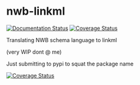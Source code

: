 # nwb-linkml

[![Documentation Status](https://readthedocs.org/projects/nwb-linkml/badge/?version=latest)](https://nwb-linkml.readthedocs.io/en/latest/?badge=latest)
[![Coverage Status](https://coveralls.io/repos/github/p2p-ld/nwb-linkml/badge.svg)](https://coveralls.io/github/p2p-ld/nwb-linkml)

Translating NWB schema language to linkml

(very WIP dont @ me)

Just submitting to pypi to squat the package name 

[![Coverage Status](https://coveralls.io/repos/github/p2p-ld/nwb-linkml/badge.svg)](https://coveralls.io/github/p2p-ld/nwb-linkml) 